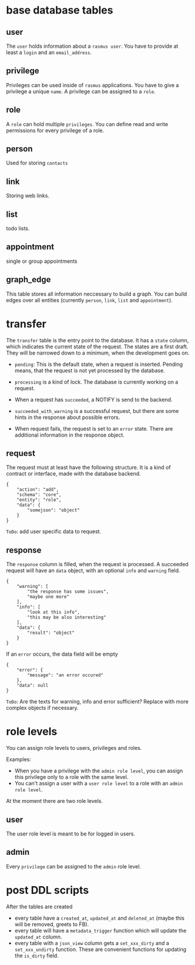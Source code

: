 # base database tables 

## user

The `user` holds information about a `rasmus user`.
You have to provide at least a `login` and an `email_address`.

## privilege

Privileges can be used inside of `rasmus` applications.
You have to give a privilege a unique `name`.
A privilege can be assigned to a `role`.

## role

A `role` can hold multiple `privileges`.
You can define read and write permissions for every privilege of a role.

## person

Used for storing `contacts`

## link

Storing web links.

## list

todo lists.

## appointment

single or group appointments

## graph_edge

This table stores all information neccessary to build a graph.
You can build edges over all entities (currently `person`, `link`, `list` and `appointment`).

# transfer

The `transfer` table is the entry point to the database.
It has a `state` column, which indicates the current state of the request.
The states are a first draft. They will be narrowed down to a minimum, when the development goes on.

* `pending`: This is the default state, when a request is inserted.
Pending means, that the request is not yet processed by the database.

* `processing` is a kind of lock.
The database is currently working on a request.

* When a request has `succeeded`, a NOTIFY is send to the backend.

* `succeeded_with_warning` is a successful request, but there are some hints in the response about possible errors.

* When request fails, the request is set to an `error` state.
There are additional information in the response object.

## request

The request must at least have the following structure.
It is a kind of contract or interface, made with the database backend.

    {
        "action": "add",
        "schema": "core",
        "entity": "role",
        "data": {
            "somejson": "object"
        }
    }

`ToDo`: add user specific data to request.

## response

The `response` column is filled, when the request is processed.
A succeeded request will have an `data` object, with an optional `info` and `warning` field.

    {
        "warning": [
            "the response has some issues",
            "maybe one more"
        ],
        "info": [
            "look at this info",
            "this may be also interesting"
        ],
        "data": {
            "result": "object"
        }
    }

If an `error` occurs, the data field will be empty

    {
        "error": {
            "message": "an error occured"
        },
        "data": null
    }

`ToDo`: Are the texts for warning, info and error sufficient? 
Replace with more complex objects if necessary.

# role levels

You can assign role levels to users, privileges and roles.

Examples:

* When you have a privilege with the `admin role level`, you can assign this privilege only to a role with the same level.
* You can't assign a user with a `user role level` to a role with an `admin role level`.

At the moment there are two role levels.

## user

The user role level is meant to be for logged in users.

## admin

Every `privilege` can be assigned to the `admin` role level.

# post DDL scripts

After the tables are created

* every table have a `created_at`, `updated_at` and `deleted_at` (maybe this will be removed, greets to FB).
* every table will have a `metadata_trigger` function which will update the `updated_at` column.
* every table with a `json_view` column gets a `set_xxx_dirty` and a `set_xxx_undirty` function.
  These are convenient functions for updating the `is_dirty` field.
